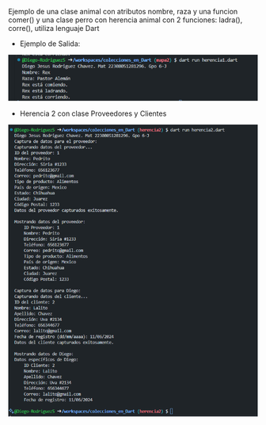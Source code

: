 Ejemplo de una clase animal con atributos nombre, raza y una funcion comer()
y una clase perro con herencia animal con 2 funciones: ladra(), corre(), utiliza lenguaje Dart

- Ejemplo de Salida:

![alt text](image-1.png)

- Herencia 2 con clase Proveedores y Clientes

![alt text](image-3.png)